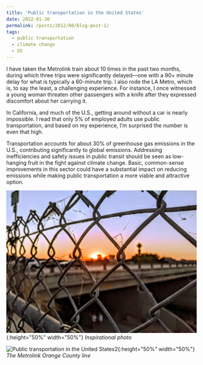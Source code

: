 ```yaml
---
title: 'Public transportation in the United States'
date: 2022-01-30
permalink: /posts/2012/08/blog-post-1/
tags:
  - public transportation
  - climate change
  - US
---
```




I have taken the Metrolink train about 10 times in the past two months, during which three trips were significantly delayed—one with a 90+ minute delay for what is typically a 60-minute trip. I also rode the LA Metro, which is, to say the least, a challenging experience. For instance, I once witnessed a young woman threaten other passengers with a knife after they expressed discomfort about her carrying it.  

In California, and much of the U.S., getting around without a car is nearly impossible. I read that only 5% of employed adults use public transportation, and based on my experience, I’m surprised the number is even that high.  

Transportation accounts for about 30% of greenhouse gas emissions in the U.S., contributing significantly to global emissions. Addressing inefficiencies and safety issues in public transit should be seen as low-hanging fruit in the fight against climate change. Basic, common-sense improvements in this sector could have a substantial impact on reducing emissions while making public transportation a more viable and attractive option.  


![Public transportation in the United States](/images/background_2.jpg){:height="50%" width="50%"}
*Inspirational photo*

![Public transportation in the United States2](/images/PXL_20230407_022518081.MP.jpg){:height="50%" width="50%"}
*The Metrolink Orange County line*